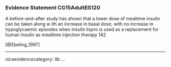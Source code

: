 ### Evidence Statement CG15AdultES120
A before-and-after study has shown that a lower dose of mealtime insulin can be taken along w ith an increase in basal dose, with no increase in hypoglycaemic episodes when insulin lispro is used as a replacement for human insulin as mealtime injection therapy 142

[@Ebeling_1997]

---
niceevidencecategory: IIb
...


